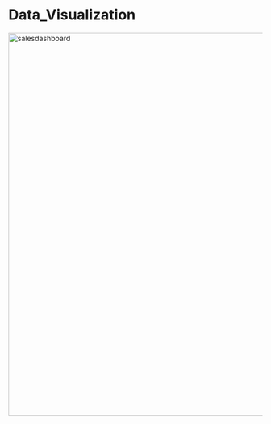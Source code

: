 # Data_Visualization
<img width="757" alt="salesdashboard" src="https://user-images.githubusercontent.com/121971294/227746841-fa1e35f4-7aab-49ca-884d-d58c8e6a8e76.png">
